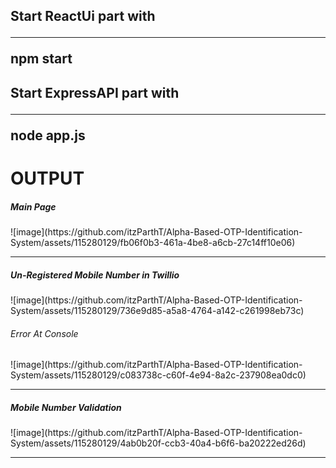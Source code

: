 <H2>Start ReactUi part with <hr>npm start</H2>
<H2>Start ExpressAPI part with <hr>node app.js</H2>


<H1>OUTPUT</H1>
<h5>Main Page</h5>
![image](https://github.com/itzParthT/Alpha-Based-OTP-Identification-System/assets/115280129/fb06f0b3-461a-4be8-a6cb-27c14ff10e06)
<hr>
<h5>Un-Registered Mobile Number in Twillio </h5>
![image](https://github.com/itzParthT/Alpha-Based-OTP-Identification-System/assets/115280129/736e9d85-a5a8-4764-a142-c261998eb73c)
<h6>Error At Console</h6>
![image](https://github.com/itzParthT/Alpha-Based-OTP-Identification-System/assets/115280129/c083738c-c60f-4e94-8a2c-237908ea0dc0)

<hr>
<h5>Mobile Number Validation</h5>
![image](https://github.com/itzParthT/Alpha-Based-OTP-Identification-System/assets/115280129/4ab0b20f-ccb3-40a4-b6f6-ba20222ed26d)
<hr>


